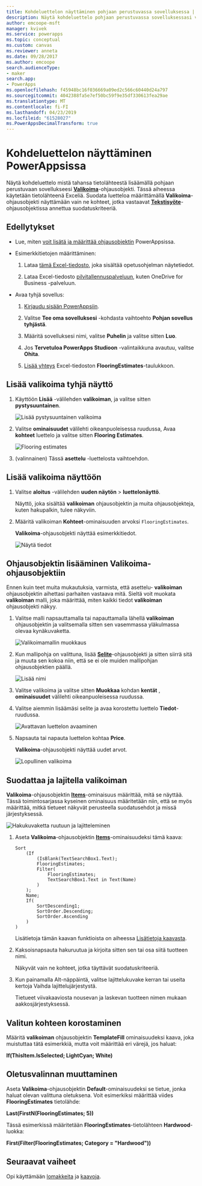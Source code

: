 ```yaml
---
title: Kohdeluettelon näyttäminen pohjaan perustuvassa sovelluksessa | Microsoft Docs
description: Näytä kohdeluettelo pohjaan perustuvassa sovelluksessasi valikoiman avulla ja suodata luetteloa määrittämällä kriteeri.
author: emcoope-msft
manager: kvivek
ms.service: powerapps
ms.topic: conceptual
ms.custom: canvas
ms.reviewer: anneta
ms.date: 09/28/2017
ms.author: emcoope
search.audienceType:
- maker
search.app:
- PowerApps
ms.openlocfilehash: f45948bc16f036669a09ed2c566c60440d24a797
ms.sourcegitcommit: 4042388fa5e7ef50bc59f9e35df330613fea29ae
ms.translationtype: MT
ms.contentlocale: fi-FI
ms.lasthandoff: 04/23/2019
ms.locfileid: "61528027"
ms.PowerAppsDecimalTransform: true
---
```

# <a name="show-a-list-of-items-in-powerapps"></a>Kohdeluettelon näyttäminen PowerAppsissa

Näytä kohdeluettelo mistä tahansa tietolähteestä lisäämällä pohjaan perustuvaan sovellukseesi **[Valikoima](controls/control-gallery.md)**-ohjausobjekti. Tässä aiheessa käytetään tietolähteenä Exceliä. Suodata luetteloa määrittämällä **Valikoima**-ohjausobjekti näyttämään vain ne kohteet, jotka vastaavat **[Tekstisyöte](controls/control-text-input.md)**-ohjausobjektissa annettua suodatuskriteeriä.

## <a name="prerequisites"></a>Edellytykset

- Lue, miten [voit lisätä ja määrittää ohjausobjektin](add-configure-controls.md) PowerAppsissa.

- Esimerkkitietojen määrittäminen:
    1. Lataa [tämä Excel-tiedosto](https://az787822.vo.msecnd.net/documentation/get-started-from-data/FlooringEstimates.xlsx), joka sisältää opetusohjelman näytetiedot.

    2. Lataa Excel-tiedosto [pilvitallennuspalveluun](connections/cloud-storage-blob-connections.md), kuten OneDrive for Business -palveluun.

- Avaa tyhjä sovellus:
    1. [Kirjaudu sisään PowerAppsiin](http://web.powerapps.com?utm_source=padocs&utm_medium=linkinadoc&utm_campaign=referralsfromdoc).

    1. Valitse **Tee oma sovelluksesi** -kohdasta vaihtoehto **Pohjan sovellus tyhjästä**.

    1. Määritä sovelluksesi nimi, valitse **Puhelin** ja valitse sitten **Luo**.

    1. Jos **Tervetuloa PowerApps Studioon** -valintaikkuna avautuu, valitse **Ohita**.

    1. [Lisää yhteys](add-data-connection.md) Excel-tiedoston **FlooringEstimates**-taulukkoon.

## <a name="add-a-gallery-to-a-blank-screen"></a>Lisää valikoima tyhjä näyttö

1. Käyttöön **Lisää** -välilehden **valikoiman**, ja valitse sitten **pystysuuntainen**.

    ![Lisää pystysuuntainen valikoima](./media/add-gallery/gallery-dropdown.png)

1. Valitse **ominaisuudet** välilehti oikeanpuoleisessa ruudussa, Avaa **kohteet** luettelo ja valitse sitten **Flooring Estimates**.

    ![Flooring estimates](./media/add-gallery/select-layout.png)

1. (valinnainen) Tässä **asettelu** -luettelosta vaihtoehdon.

## <a name="add-a-gallery-in-a-screen"></a>Lisää valikoima näyttöön

1. Valitse **aloitus** -välilehden **uuden näytön** > **luettelonäyttö**.

    Näyttö, joka sisältää **valikoiman** ohjausobjektin ja muita ohjausobjekteja, kuten hakupalkin, tulee näkyviin.

1. Määritä valikoiman **Kohteet**-ominaisuuden arvoksi `FlooringEstimates`.

    **Valikoima**-ohjausobjekti näyttää esimerkkitiedot.

    ![Näytä tiedot](./media/add-gallery/show-data-default.png)

## <a name="add-a-control-to-the-gallery-control"></a>Ohjausobjektin lisääminen Valikoima-ohjausobjektiin
Ennen kuin teet muita mukautuksia, varmista, että asettelu- **valikoiman** ohjausobjektin aihettasi parhaiten vastaava mitä. Sieltä voit muokata **valikoiman** malli, joka määrittää, miten kaikki tiedot **valikoiman** ohjausobjekti näkyy.

1. Valitse malli napsauttamalla tai napauttamalla lähellä **valikoiman** ohjausobjektin ja valitsemalla sitten sen vasemmassa yläkulmassa olevaa kynäkuvaketta.

    ![Valikoimamallin muokkaus](./media/add-gallery/edit-item.png)

2. Kun mallipohja on valittuna, lisää **[Selite](controls/control-text-box.md)**-ohjausobjekti ja sitten siirrä sitä ja muuta sen kokoa niin, että se ei ole muiden mallipohjan ohjausobjektien päällä.

    ![Lisää nimi](./media/add-gallery/add-text-box.png)

3. Valitse valikoima ja valitse sitten **Muokkaa** kohdan **kentät** , **ominaisuudet** välilehti oikeanpuoleisessa ruudussa.

4. Valitse aiemmin lisäämäsi selite ja avaa korostettu luettelo **Tiedot**-ruudussa.

    ![Avattavan luettelon avaaminen](./media/add-gallery/open-dropdown.png)

5. Napsauta tai napauta luettelon kohtaa **Price**.

    **Valikoima**-ohjausobjekti näyttää uudet arvot.

    ![Lopullinen valikoima](./media/add-gallery/final-gallery.png)

## <a name="filter-and-sort-a-gallery"></a>Suodattaa ja lajitella valikoiman
**Valikoima**-ohjausobjektin **[Items](controls/properties-core.md)**-ominaisuus määrittää, mitä se näyttää. Tässä toimintosarjassa kyseinen ominaisuus määritetään niin, että se myös määrittää, mitkä tietueet näkyvät perusteella suodatusehdot ja missä järjestyksessä.

![Hakukuvaketta ruutuun ja lajitteleminen](./media/add-gallery/text-search-box.png)

1. Aseta **Valikoima**-ohjausobjektin **[Items](controls/properties-core.md)**-ominaisuudeksi tämä kaava:

    ```powerapps-comma
    Sort
        (If
            (IsBlank(TextSearchBox1.Text);
            FlooringEstimates;
            Filter(
                FlooringEstimates;
                TextSearchBox1.Text in Text(Name)
            )
        );
        Name;
        If(
            SortDescending1;
            SortOrder.Descending;
            SortOrder.Ascending
        )
    )
    ```

    Lisätietoja tämän kaavan funktioista on aiheessa [Lisätietoja kaavasta](formula-reference.md).

1. Kaksoisnapsauta hakuruutua ja kirjoita sitten sen tai osa siitä tuotteen nimi.

    Näkyvät vain ne kohteet, jotka täyttävät suodatuskriteeriä.

1. Kun painamalla Alt-näppäintä, valitse lajittelukuvake kerran tai useita kertoja Vaihda lajittelujärjestystä.

    Tietueet viivakaaviosta nousevan ja laskevan tuotteen nimen mukaan aakkosjärjestyksessä.

## <a name="highlight-the-selected-item"></a>Valitun kohteen korostaminen
Määritä **valikoiman** ohjausobjektin **TemplateFill** ominaisuudeksi kaava, joka muistuttaa tätä esimerkkiä, mutta voit määrittää eri värejä, jos haluat:

**If(ThisItem.IsSelected; LightCyan; White)**

## <a name="change-the-default-selection"></a>Oletusvalinnan muuttaminen
Aseta **Valikoima**-ohjausobjektin **Default**-ominaisuudeksi se tietue, jonka haluat olevan valittuna oletuksena. Voit esimerkiksi määrittää viides **FlooringEstimates** tietolähde:

**Last(FirstN(FlooringEstimates; 5))**

Tässä esimerkissä määritetään **FlooringEstimates**-tietolähteen **Hardwood**-luokka:

**First(Filter(FlooringEstimates; Category = "Hardwood"))**

## <a name="next-steps"></a>Seuraavat vaiheet
Opi käyttämään [lomakkeita](working-with-forms.md) ja [kaavoja](working-with-formulas.md).
